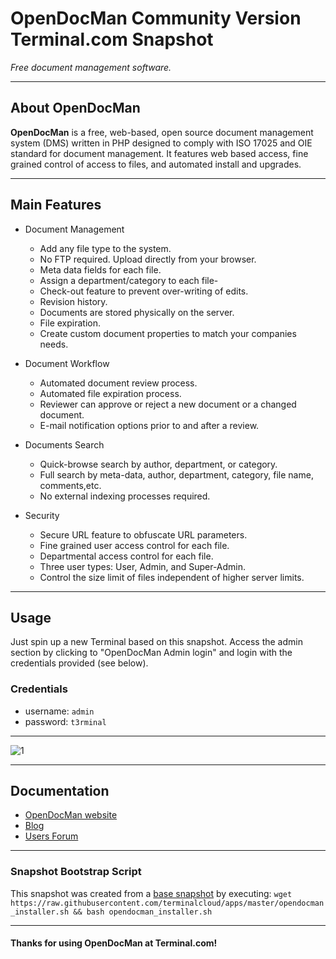 # **OpenDocMan Community Version** Terminal.com Snapshot

*Free document management software.*

---

## About OpenDocMan

**OpenDocMan** is a free, web-based, open source document management system (DMS) written in PHP designed to comply with ISO 17025 and OIE standard for document management. It features web based access, fine grained control of access to files, and automated install and upgrades.



---

## Main Features

- Document Management
  - Add any file type to the system.
  - No FTP required. Upload directly from your browser.
  - Meta data fields for each file.
  - Assign a department/category to each file-
  - Check-out feature to prevent over-writing of edits.
  - Revision history.
  - Documents are stored physically on the server.
  - File expiration.
  - Create custom document properties to match your companies needs.

- Document Workflow
  - Automated document review process.
  - Automated file expiration process.
  - Reviewer can approve or reject a new document or a changed document.
  - E-mail notification options prior to and after a review.

- Documents Search
  - Quick-browse search by author, department, or category.
  - Full search by meta-data, author, department, category, file name, comments,etc.
  - No external indexing processes required.

- Security
  - Secure URL feature to obfuscate URL parameters.
  - Fine grained user access control for each file.
  - Departmental access control for each file.
  - Three user types: User, Admin, and Super-Admin.
  - Control the size limit of files independent of higher server limits.

---

## Usage

Just spin up a new Terminal based on this snapshot. Access the admin section by clicking to "OpenDocMan Admin login" and login with the credentials provided (see below).

### Credentials

- username: `admin`
- password: `t3rminal`

---

![1](http://i.imgur.com/8kOKBna.png)

---

## Documentation

- [OpenDocMan website](http://www.opendocman.com/)
- [Blog](http://www.opendocman.com/blog/)
- [Users Forum](http://forum.opendocman.com/)

---

### Snapshot Bootstrap Script

This snapshot was created from a [base snapshot](https://www.terminal.com/tiny/FzpHiTXG1K) by executing:
`wget https://raw.githubusercontent.com/terminalcloud/apps/master/opendocman_installer.sh && bash opendocman_installer.sh`

---

#### Thanks for using OpenDocMan at Terminal.com!
